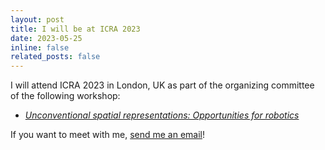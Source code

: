 ```yaml
---
layout: post
title: I will be at ICRA 2023
date: 2023-05-25
inline: false
related_posts: false
---
```


I will attend ICRA 2023 in London, UK as part of the organizing committee of the following workshop:

- _[Unconventional spatial representations: Opportunities for robotics](https://usr2023.github.io/)_

If you want to meet with me, [send me an email](mailto:francesco.verdoja@aalto.fi)!
